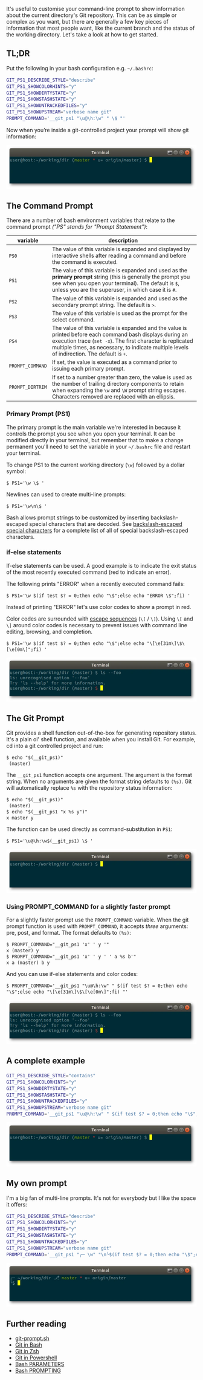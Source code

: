 It's useful to customise your command-line prompt to show information about the current directory's Git repository. This can be as simple or complex as you want, but there are generally a few key pieces of information that most people want, like the current branch and the status of the working directory. Let's take a look at how to get started.

## TL;DR

Put the following in your bash configuration e.g. `~/.bashrc`:

```sh
GIT_PS1_DESCRIBE_STYLE="describe"
GIT_PS1_SHOWCOLORHINTS="y"
GIT_PS1_SHOWDIRTYSTATE="y"
GIT_PS1_SHOWSTASHSTATE="y"
GIT_PS1_SHOWUNTRACKEDFILES="y"
GIT_PS1_SHOWUPSTREAM="verbose name git"
PROMPT_COMMAND='__git_ps1 "\u@\h:\w" " \$ "'
```

Now when you’re inside a git-controlled project your prompt will show git information:

![A screenshot of a command prompt with git information](/assets/2018-07-22-tldr.webp)

## The Command Prompt

There are a number of bash environment variables that relate to the command prompt *("PS" stands for "Prompt Statement")*:

variable | description
-------- | -----------
`PS0` | The value of this variable is expanded and displayed by interactive shells after reading a command and before the command is executed.
`PS1` | The value of this variable is expanded and used as the **primary prompt** string (this is generally the prompt you see when you open your terminal). The default is `$`, unless you are the superuser, in which case it is `#`.
`PS2` | The value of this variable is expanded and used as the secondary prompt string. The default is `>`.
`PS3` | The value of this variable is used as the prompt for the select command.
`PS4` | The value of this variable is expanded and the value is printed before each command bash displays during an execution trace (`set -x`). The first character is replicated multiple times, as necessary, to indicate multiple levels of indirection. The default is `+`.
`PROMPT_COMMAND` | If set, the value is executed as a command prior to issuing each primary prompt.
`PROMPT_DIRTRIM` | If set to a number greater than zero, the value is used as the number of trailing directory components to retain when expanding the `\w` and  `\W`  prompt string escapes. Characters removed are replaced with an ellipsis.

### Primary Prompt (PS1)

The primary prompt is the main variable we're interested in because it controls the prompt you see when you open your terminal. It can be modified directly in your terminal, but remember that to make a change permanent you'll need to set the variable in your `~/.bashrc` file and restart your terminal.

To change PS1 to the current working directory (`\w`) followed by a dollar symbol:

```terminal
$ PS1='\w \$ '
```

Newlines can used to create multi-line prompts:

```terminal
$ PS1='\w\n\$ '
```

Bash allows prompt strings to be customized by inserting backslash-escaped special characters that are decoded.  See [backslash-escaped special characters](http://man7.org/linux/man-pages/man1/bash.1.html#PROMPTING) for a complete list of all of special backslash-escaped characters.

### if-else statements

If-else statements can be used. A good example is to indicate the exit status of the most recently executed command (red to indicate an error).

The following prints "ERROR" when a recently executed command fails:

```terminal
$ PS1='\w $(if test $? = 0;then echo "\$";else echo "ERROR \$";fi) '
```

Instead of printing "ERROR" let's use color codes to show a prompt in red.

Color codes are surrounded with [escape sequences](https://unix.stackexchange.com/questions/124407/what-color-codes-can-i-use-in-my-ps1-prompt/124409#124409) (`\[` / `\]`). Using `\[` and `\]` around color codes is necessary to prevent issues with command line editing, browsing, and completion.

```terminal
$ PS1='\w $(if test $? = 0;then echo "\$";else echo "\[\e[31m\]\$\[\e[0m\]";fi) '
```

![A git command prompt with error status](/assets/2018-07-22-prompt-command.webp)


## The Git Prompt

Git provides a shell function out-of-the-box for generating repository status. It's a plain ol' shell function, and available when you install Git. For example, cd into a git controlled project and run:

```terminal
$ echo "$(__git_ps1)"
 (master)
```

The `__git_ps1` function accepts one argument. The argument is the format string. When no arguments are given the format string defaults to `(%s)`. Git will automatically replace `%s` with the repository status information:

```terminal
$ echo "$(__git_ps1)"
 (master)
$ echo "$(__git_ps1 "x %s y")"
x master y
```

The function can be used directly as command-substitution in `PS1`:

```terminal
$ PS1='\u@\h:\w$(__git_ps1) \$ '
```

![A basic git command prompt](/assets/2018-07-22-git-prompt.webp)

### Using PROMPT_COMMAND for a slightly faster prompt

For a slightly faster prompt use the `PROMPT_COMMAND` variable. When the git prompt function is used with `PROMPT_COMMAND`, it accepts *three* arguments: pre, post, and format. The format defaults to `(%s)`:

```terminal
$ PROMPT_COMMAND="__git_ps1 'x' ' y '"
x (master) y
$ PROMPT_COMMAND="__git_ps1 'x' ' y ' ' a %s b'"
x a (master) b y
```

And you can use if-else statements and color codes:

```terminal
$ PROMPT_COMMAND='__git_ps1 "\u@\h:\w" " $(if test $? = 0;then echo "\$";else echo "\[\e[31m\]\$\[\e[0m\]";fi) "'
```

![A git command prompt with error status](/assets/2018-07-22-prompt-command.webp)

## A complete example

```sh
GIT_PS1_DESCRIBE_STYLE="contains"
GIT_PS1_SHOWCOLORHINTS="y"
GIT_PS1_SHOWDIRTYSTATE="y"
GIT_PS1_SHOWSTASHSTATE="y"
GIT_PS1_SHOWUNTRACKEDFILES="y"
GIT_PS1_SHOWUPSTREAM="verbose name git"
PROMPT_COMMAND='__git_ps1 "\u@\h:\w" " $(if test $? = 0;then echo "\$";else echo "\[\e[31m\]\$\[\e[0m\]";fi) "'
```

![A fully configured git command prompt](/assets/2018-07-22-prompt-config.webp)

## My own prompt

I'm a big fan of multi-line prompts. It's not for everybody but I like the space it offers:

```sh
GIT_PS1_DESCRIBE_STYLE="describe"
GIT_PS1_SHOWCOLORHINTS="y"
GIT_PS1_SHOWDIRTYSTATE="y"
GIT_PS1_SHOWSTASHSTATE="y"
GIT_PS1_SHOWUNTRACKEDFILES="y"
GIT_PS1_SHOWUPSTREAM="verbose name git"
PROMPT_COMMAND='__git_ps1 "╭─ \w" "\n╰$(if test $? = 0;then echo "\$";else echo "\[\e[31m\]\$\[\e[0m\]";fi) " " ⎇  %s"'
```

![My command prompt](/assets/2018-07-22-my-prompt.webp)


## Further reading

* [git-prompt.sh](https://github.com/git/git/blob/master/contrib/completion/git-prompt.sh)
* [Git in Bash](https://git-scm.com/book/en/v2/Appendix-A%3A-Git-in-Other-Environments-Git-in-Bash)
* [Git in Zsh](https://git-scm.com/book/en/v2/Appendix-A%3A-Git-in-Other-Environments-Git-in-Zsh)
* [Git in Powershell](https://git-scm.com/book/en/v2/Appendix-A%3A-Git-in-Other-Environments-Git-in-Powershell)
* [Bash PARAMETERS](http://man7.org/linux/man-pages/man1/bash.1.html#PARAMETERS)
* [Bash PROMPTING](http://man7.org/linux/man-pages/man1/bash.1.html#PROMPTING)
